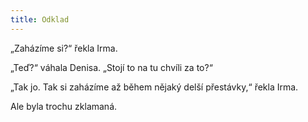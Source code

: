 ```yaml
---
title: Odklad
---
```


„Zaházíme si?“ řekla Irma.

  

„Teď?“ váhala Denisa. „Stojí to na tu chvíli za to?“

„Tak jo. Tak si zaházíme až během nějaký delší přestávky,“ řekla Irma.

Ale byla trochu zklamaná.
